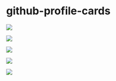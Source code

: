# github-profile-cards


![](http://github-profile-summary-cards.vercel.app/api/cards/profile-details?username=ShariarNiaj05&theme=ocean_dark)


![](http://github-profile-summary-cards.vercel.app/api/cards/repos-per-language?username=ShariarNiaj05&theme=ocean_dark)


![](http://github-profile-summary-cards.vercel.app/api/cards/most-commit-language?username=ShariarNiaj05&theme=ocean_dark)


![](http://github-profile-summary-cards.vercel.app/api/cards/stats?username=ShariarNiaj05&theme=ocean_dark)


![](http://github-profile-summary-cards.vercel.app/api/cards/productive-time?username=ShariarNiaj05&theme=ocean_dark&utcOffset=6)
